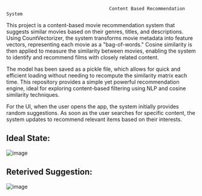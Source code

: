 
                                          Content Based Recommendation System 

This project is a content-based movie recommendation system that suggests similar movies based on their genres, titles, and descriptions. Using CountVectorizer, the system transforms movie metadata into feature vectors, representing each movie as a "bag-of-words." Cosine similarity is then applied to measure the similarity between movies, enabling the system to identify and recommend films with closely related content. 

The model has been saved as a pickle file, which allows for quick and efficient loading without needing to recompute the similarity matrix each time. This repository provides a simple yet powerful recommendation engine, ideal for exploring content-based filtering using NLP and cosine similarity techniques.

For the UI, when the user opens the app, the system initially provides random suggestions. As soon as the user searches for specific content, the system updates to recommend relevant items based on their interests.

## Ideal State:

![image](https://github.com/user-attachments/assets/2d7dd0c3-9842-42f4-96ea-0ac912d8a01c)


## Reterived Suggestion:

![image](https://github.com/user-attachments/assets/2ed5345a-3048-4482-a2df-b22c1937d793)

